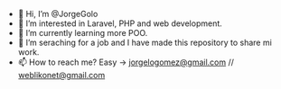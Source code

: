 - 👋 Hi, I’m @JorgeGolo
- 👀 I’m interested in Laravel, PHP and web development.
- 🌱 I’m currently learning more POO.
- 💞️ I’m seraching for a job and I have made this repository to share mi work.
- 📫 How to reach me? Easy -> jorgelogomez@gmail.com // weblikonet@gmail.com

<!---
JorgeGolo/JorgeGolo is a ✨ special ✨ repository because its `README.md` (this file) appears on your GitHub profile.
You can click the Preview link to take a look at your changes.
--->
